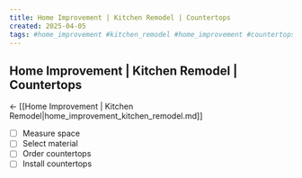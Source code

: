 ```yaml
---
title: Home Improvement | Kitchen Remodel | Countertops
created: 2025-04-05
tags: #home_improvement #kitchen_remodel #home_improvement #countertops #kitchen_remodel
---
```


## Home Improvement | Kitchen Remodel | Countertops
← [[Home Improvement | Kitchen Remodel|home_improvement_kitchen_remodel.md]]

- [ ] Measure space
- [ ] Select material
- [ ] Order countertops
- [ ] Install countertops